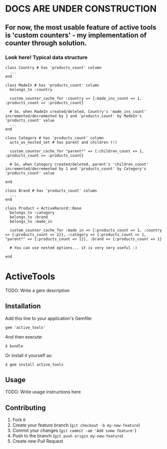 # DOCS ARE UNDER CONSTRUCTION

## For now, the most usable feature of active tools is 'custom counters' - my implementation of <t>counter through</t> solution.

### Look here! Typical data structure

    class Country # has 'products_count' column
      ...
    end
 
    class MadeIn # has 'products_count' column
      belongs_to :country
      
      custom_counter_cache_for :country => {:made_ins_count => 1, :products_count => :products_count}
      
      # So, when MadeIn created/deleted, Country's 'made_ins_count' incremented/decremented by 1 and 'products_count' by MadeIn's 'products_count' value
      ...
    end
 
    class Category # has 'products_count' column
      acts_as_nested_set # has parent and children (!)

      custom_counter_cache_for "parent*" => {:children_count => 1, :products_count => :products_count}

      # So, when Category created/deleted, parent's 'children_count' incremented/decremented by 1 and 'products_count' by Category's 'products_count' value

    end
 
    class Brand # has 'products_count' column
      ...
    end
 
    class Product < ActiveRecord::Base
      belongs_to :category
      belongs_to :brand
      belongs_to :made_in
      
      custom_counter_cache_for :made_in => {:products_count => 1, :country => {:products_count => 1}}, :category => {:products_count => 1, "parent*" => {:products_count => 1}}, :brand => {:products_count => 1}
  
      # You can use nested options... it is very very useful :)
  
    end
 

# ActiveTools

TODO: Write a gem description

## Installation

Add this line to your application's Gemfile:

    gem 'active_tools'

And then execute:

    $ bundle

Or install it yourself as:

    $ gem install active_tools

## Usage

TODO: Write usage instructions here

## Contributing

1. Fork it
2. Create your feature branch (`git checkout -b my-new-feature`)
3. Commit your changes (`git commit -am 'Add some feature'`)
4. Push to the branch (`git push origin my-new-feature`)
5. Create new Pull Request

